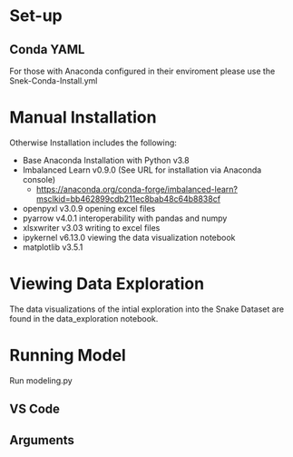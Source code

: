 # Set-up 
## Conda YAML
For those with Anaconda configured in their enviroment please use the Snek-Conda-Install.yml

# Manual Installation
Otherwise Installation includes the following:
 - Base Anaconda Installation with Python v3.8
 - Imbalanced Learn v0.9.0 (See URL for installation via Anaconda console)
   - https://anaconda.org/conda-forge/imbalanced-learn?msclkid=bb462899cdb211ec8bab48c64b8838cf
 - openpyxl v3.0.9 opening excel files
 - pyarrow v4.0.1 interoperability with pandas and numpy
 - xlsxwriter v3.03 writing to excel files
 - ipykernel v6.13.0 viewing the data visualization notebook
 - matplotlib v3.5.1

# Viewing Data Exploration
The data visualizations of the intial exploration into the Snake Dataset are found in the data_exploration notebook.

# Running Model
Run modeling.py

## VS Code


## Arguments




